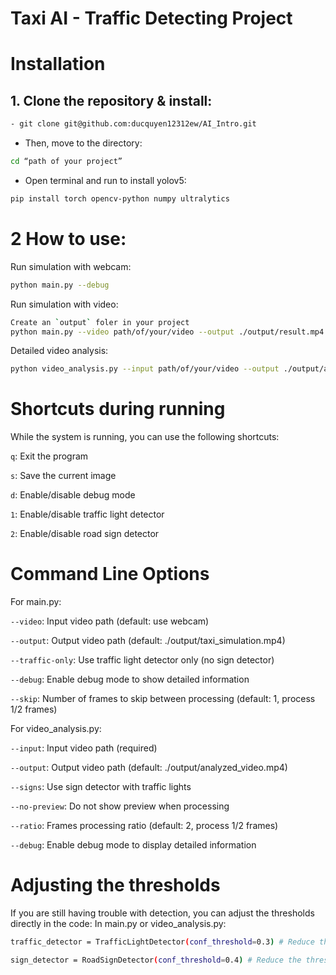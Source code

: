 # Taxi AI - Traffic Detecting Project
# Installation
## 1. Clone the repository & install:
```bash
- git clone git@github.com:ducquyen12312ew/AI_Intro.git
```
- Then, move to the directory:
```bash
cd “path of your project”
```
- Open terminal and run to install yolov5:
```bash
pip install torch opencv-python numpy ultralytics
```
# 2 How to use: 
Run simulation with webcam:
```bash
python main.py --debug
```
Run simulation with video:
```bash
Create an `output` foler in your project
python main.py --video path/of/your/video --output ./output/result.mp4 --debug
```
Detailed video analysis:
```bash
python video_analysis.py --input path/of/your/video --output ./output/analysis.mp4 --signs --debug
```
# Shortcuts during running
While the system is running, you can use the following shortcuts:

`q`: Exit the program

`s`: Save the current image

`d`: Enable/disable debug mode

`1`: Enable/disable traffic light detector

`2`: Enable/disable road sign detector

# Command Line Options
For main.py:

`--video`: Input video path (default: use webcam)

`--output`: Output video path (default: ./output/taxi_simulation.mp4)

`--traffic-only`: Use traffic light detector only (no sign detector)

`--debug`: Enable debug mode to show detailed information

`--skip`: Number of frames to skip between processing (default: 1, process 1/2 frames)

For video_analysis.py:

`--input`: Input video path (required)

`--output`: Output video path (default: ./output/analyzed_video.mp4)

`--signs`: Use sign detector with traffic lights

`--no-preview`: Do not show preview when processing

`--ratio`: Frames processing ratio (default: 2, process 1/2 frames)

`--debug`: Enable debug mode to display detailed information

# Adjusting the thresholds
If you are still having trouble with detection, you can adjust the thresholds directly in the code:
In main.py or video_analysis.py:
```bash
traffic_detector = TrafficLightDetector(conf_threshold=0.3) # Reduce the threshold to 0.3

sign_detector = RoadSignDetector(conf_threshold=0.4) # Reduce the threshold to 0.4
```
